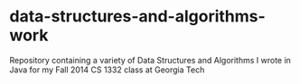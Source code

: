 # data-structures-and-algorithms-work
Repository containing a variety of Data Structures and Algorithms I wrote in Java for my Fall 2014 CS 1332 class at Georgia Tech
